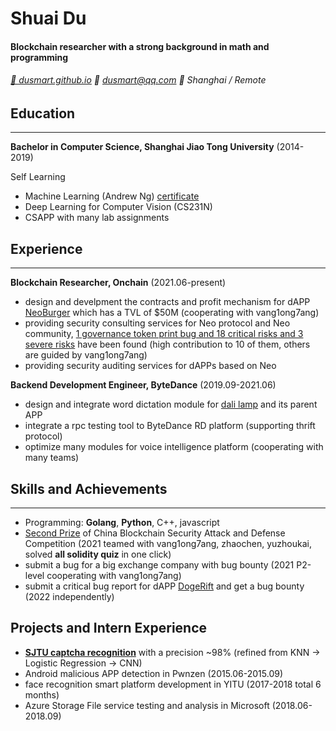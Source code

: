 # Shuai Du

#### Blockchain researcher with a strong background in math and programming

###### [📖 dusmart.github.io](https://dusmart.github.io) 📧 dusmart@qq.com 📍 Shanghai / Remote

## Education

---------
**Bachelor in Computer Science, Shanghai Jiao Tong University** (2014-2019)

Self Learning

- Machine Learning (Andrew Ng) [certificate](assets/coursera_certificate.pdf)
- Deep Learning for Computer Vision (CS231N)
- CSAPP with many lab assignments

## Experience

---------
**Blockchain Researcher, Onchain** (2021.06-present)

- design and develpment the contracts and profit mechanism for dAPP [NeoBurger](https://neoburger.github.io/) which has a TVL of $50M (cooperating with vang1ong7ang)
- providing security consulting services for Neo protocol and Neo community, [1 governance token print bug and 18 critical risks and 3 severe risks](./neo_security.md) have been found (high contribution to 10 of them, others are guided by vang1ong7ang)
- providing security auditing services for dAPPs based on Neo

**Backend Development Engineer, ByteDance** (2019.09-2021.06)

- design and integrate word dictation module for [dali lamp](https://www.dali.com.cn/products) and its parent APP
- integrate a rpc testing tool to ByteDance RD platform (supporting thrift protocol)
- optimize many modules for voice intelligence platform (cooperating with many teams)

## Skills and Achievements

---------

- Programming: **Golang**, **Python**, C++, javascript
- [Second Prize](https://www.geekmeta.com/article/4137940.html) of China Blockchain Security Attack and Defense Competition (2021 teamed with vang1ong7ang, zhaochen, yuzhoukai, solved **all solidity quiz** in one click)
- submit a bug for a big exchange company with bug bounty (2021 P2-level cooperating with vang1ong7ang)
- submit a critical bug report for dAPP [DogeRift](https://dogerift.com/) and get a bug bounty (2022 independently)

## Projects and Intern Experience

- **[SJTU captcha recognition](https://dusmart.github.io/2017/03/01/SJTU_captcha/)** with a precision ~98% (refined from KNN -> Logistic Regression -> CNN)
- Android malicious APP detection in Pwnzen (2015.06-2015.09)
- face recognition smart platform development in YITU (2017-2018 total 6 months)
- Azure Storage File service testing and analysis in Microsoft (2018.06-2018.09)
